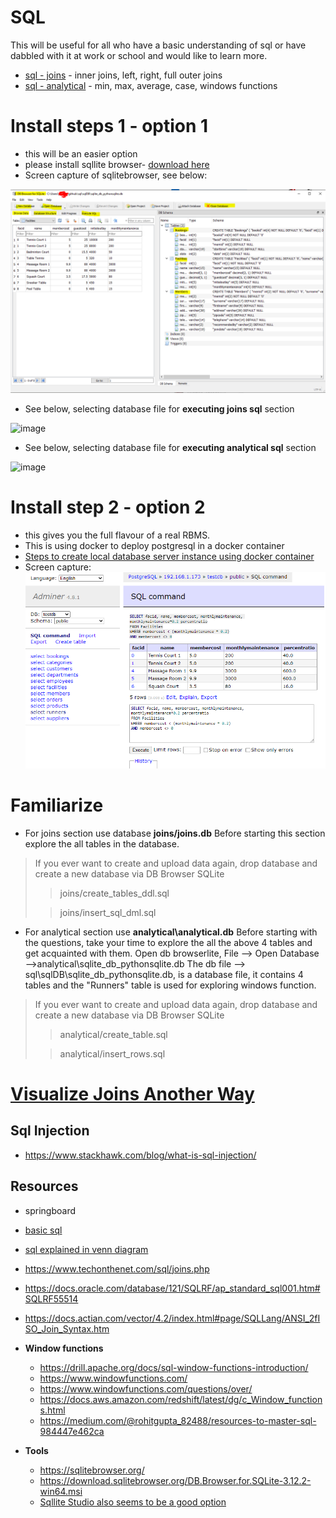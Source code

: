 # SQL
This will be useful for all who have a basic understanding  of sql or have dabbled with it
at work or school and would like to learn more.

- [sql - joins](joins/README.md) - inner joins,  left, right, full outer joins 
- [sql - analytical](analytical/README.sql) - min, max, average, case, windows functions


# Install steps 1 - option 1
- this will be an easier option
- please install sqllite browser- [download here](https://sqlitebrowser.org/dl/)
- Screen capture of sqlitebrowser, see below: 

![img_1.png](img_1.png)

- See below, selecting database file for **executing joins sql** section

![image](https://user-images.githubusercontent.com/52529498/157238628-975be009-f725-47d9-a2d7-949c94abc869.png)

- See below, selecting database file for **executing analytical sql** section

![image](https://user-images.githubusercontent.com/52529498/157238501-6b23ee29-e5bd-40ad-97a5-33210c8dbedf.png)

# Install step 2 - option 2
- this gives you the full flavour of a real RBMS.
- This is using docker to deploy postgresql in a docker container
- [Steps to create local database server instance using docker container](./setup-postgresql.md)
- Screen capture:
![img_3.png](img_3.png)

# Familiarize

- For joins section use database **joins/joins.db**
Before starting this section explore the all tables in the database.
>If you ever want to create and upload data again, drop database and create a new database via DB Browser SQLite
>> joins/create_tables_ddl.sql 
> 
>> joins/insert_sql_dml.sql

 
- For analytical section use **analytical\analytical.db**
Before starting with the questions, take your time to explore the all the above 4 tables and get acquainted with them.
Open db browserlite, File --> Open Database -->analytical\sqlite_db_pythonsqlite.db
The db file --> sql\sqlDB\sqlite_db_pythonsqlite.db, is a database file, it contains 4 tables 
and the "Runners" table is used for exploring windows function.

>If you ever want to create and upload data again, drop database and create a new database via DB Browser SQLite
>> analytical/create_table.sql
> 
>> analytical/insert_rows.sql

# [Visualize Joins Another Way](joins/VisualizeJoinsAnotherWay.md)


## Sql Injection
- https://www.stackhawk.com/blog/what-is-sql-injection/

Resources
--------------------
- springboard
- [basic sql](https://blog.codinghorror.com/a-visual-explanation-of-sql-joins/)
- [sql explained in venn diagram](https://stackoverflow.com/questions/13997365/sql-joins-as-venn-diagram)    
- https://www.techonthenet.com/sql/joins.php
- https://docs.oracle.com/database/121/SQLRF/ap_standard_sql001.htm#SQLRF55514
- https://docs.actian.com/vector/4.2/index.html#page/SQLLang/ANSI_2fISO_Join_Syntax.htm

- **Window functions**
    - https://drill.apache.org/docs/sql-window-functions-introduction/
    - https://www.windowfunctions.com/
    - https://www.windowfunctions.com/questions/over/
    - https://docs.aws.amazon.com/redshift/latest/dg/c_Window_functions.html
    - https://medium.com/@rohitgupta_82488/resources-to-master-sql-984447e462ca 

- **Tools**
    - https://sqlitebrowser.org/
    - https://download.sqlitebrowser.org/DB.Browser.for.SQLite-3.12.2-win64.msi
    - [Sqllite Studio also seems to be a good option](https://sqlitestudio.pl/)

